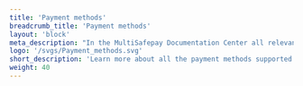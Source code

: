 ```yaml
---
title: 'Payment methods'
breadcrumb_title: 'Payment methods'
layout: 'block'
meta_description: "In the MultiSafepay Documentation Center all relevant information regarding our Plugins and API. As well as Support pages for Payment Method, Tools and General Questions. You can also find the contact details of our Support Team and Integration Team."
logo: '/svgs/Payment_methods.svg'
short_description: 'Learn more about all the payment methods supported by MultiSafepay.'
weight: 40
---
```



